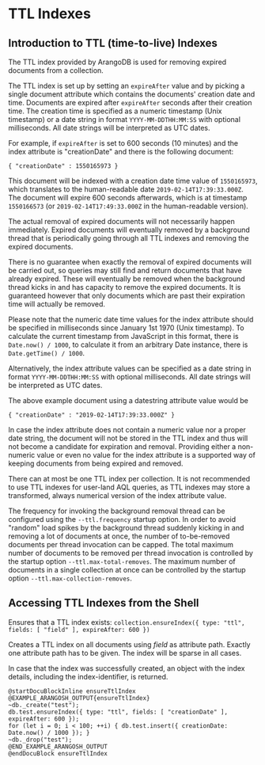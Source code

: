 TTL Indexes
===========

Introduction to TTL (time-to-live) Indexes
------------------------------------------

The TTL index provided by ArangoDB is used for removing expired documents
from a collection. 

The TTL index is set up by setting an `expireAfter` value and by picking a single 
document attribute which contains the documents' creation date and time. Documents 
are expired after `expireAfter` seconds after their creation time. The creation time
is specified as a numeric timestamp (Unix timestamp) or a date string in format
`YYYY-MM-DDTHH:MM:SS` with optional milliseconds. All date strings will be interpreted
as UTC dates.

For example, if `expireAfter` is set to 600 seconds (10 minutes) and the index
attribute is "creationDate" and there is the following document:

    { "creationDate" : 1550165973 }

This document will be indexed with a creation date time value of `1550165973`,
which translates to the human-readable date `2019-02-14T17:39:33.000Z`. The document
will expire 600 seconds afterwards, which is at timestamp `1550166573` (or
`2019-02-14T17:49:33.000Z` in the human-readable version).

The actual removal of expired documents will not necessarily happen immediately. 
Expired documents will eventually removed by a background thread that is periodically
going through all TTL indexes and removing the expired documents.

There is no guarantee when exactly the removal of expired documents will be carried
out, so queries may still find and return documents that have already expired. These
will eventually be removed when the background thread kicks in and has capacity to
remove the expired documents. It is guaranteed however that only documents which are 
past their expiration time will actually be removed.
  
Please note that the numeric date time values for the index attribute should be 
specified in milliseconds since January 1st 1970 (Unix timestamp). To calculate the current 
timestamp from JavaScript in this format, there is `Date.now() / 1000`, to calculate it 
from an arbitrary Date instance, there is `Date.getTime() / 1000`.

Alternatively, the index attribute values can be specified as a date string in format
`YYYY-MM-DDTHH:MM:SS` with optional milliseconds. All date strings will be interpreted 
as UTC dates.
  
The above example document using a datestring attribute value would be

    { "creationDate" : "2019-02-14T17:39:33.000Z" }

In case the index attribute does not contain a numeric value nor a proper date string,
the document will not be stored in the TTL index and thus will not become a candidate 
for expiration and removal. Providing either a non-numeric value or even no value for 
the index attribute is a supported way of keeping documents from being expired and removed.

There can at most be one TTL index per collection. It is not recommended to use
TTL indexes for user-land AQL queries, as TTL indexes may store a transformed,
always numerical version of the index attribute value.

The frequency for invoking the background removal thread can be configured 
using the `--ttl.frequency` startup option. 
In order to avoid "random" load spikes by the background thread suddenly kicking 
in and removing a lot of documents at once, the number of to-be-removed documents
per thread invocation can be capped.
The total maximum number of documents to be removed per thread invocation is
controlled by the startup option `--ttl.max-total-removes`. The maximum number of
documents in a single collection at once can be controlled by the startup option
`--ttl.max-collection-removes`.


Accessing TTL Indexes from the Shell
-------------------------------------

Ensures that a TTL index exists:
`collection.ensureIndex({ type: "ttl", fields: [ "field" ], expireAfter: 600 })`

Creates a TTL index on all documents using *field* as attribute path. Exactly 
one attribute path has to be given. The index will be sparse in all cases.

In case that the index was successfully created, an object with the index
details, including the index-identifier, is returned.

    @startDocuBlockInline ensureTtlIndex
    @EXAMPLE_ARANGOSH_OUTPUT{ensureTtlIndex}
    ~db._create("test");
    db.test.ensureIndex({ type: "ttl", fields: [ "creationDate" ], expireAfter: 600 });
    for (let i = 0; i < 100; ++i) { db.test.insert({ creationDate: Date.now() / 1000 }); }
    ~db._drop("test");
    @END_EXAMPLE_ARANGOSH_OUTPUT
    @endDocuBlock ensureTtlIndex
